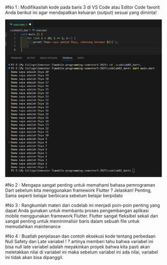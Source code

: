 #No 1 : Modifikasilah kode pada baris 3 di VS Code atau Editor Code favorit Anda berikut ini agar mendapatkan keluaran (output) sesuai yang diminta!

![soal_1](img/soal_1.png)

#No 2 : Mengapa sangat penting untuk memahami bahasa pemrograman Dart sebelum kita menggunakan framework Flutter ? Jelaskan!
Penting, Sama seperti belajar berbicara sebelum belajar berpidato

#No 3 : Rangkumlah materi dari codelab ini menjadi poin-poin penting yang dapat Anda gunakan untuk membantu proses pengembangan aplikasi mobile menggunakan framework Flutter.
Flutter sangat fleksibel sekali dan sangat penting untuk meminimalisir baris dalam sebuah file untuk memudahkan maintenance

#No 4 : Buatlah penjelasan dan contoh eksekusi kode tentang perbedaan Null Safety dan Late variabel !
? artinya memberi tahu bahwa variabel ini bisa null
late variabel adalah meyakinkan proyek bahwa kita pasti akan meletakkan nilai di variabel ini maka sebelum variabel ini ada nilai, variabel ini tidak akan bisa dipanggil.
